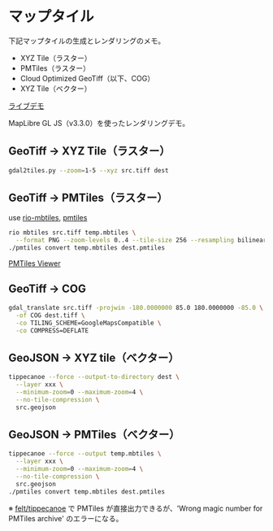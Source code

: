 # マップタイル

下記マップタイルの生成とレンダリングのメモ。

- XYZ Tile（ラスター）
- PMTiles（ラスター）
- Cloud Optimized GeoTiff（以下、COG）
- XYZ Tile（ベクター）

[ライブデモ](https://seotaro.github.io/map-tile/)

MapLibre GL JS（v3.3.0）を使ったレンダリングデモ。

## GeoTiff -> XYZ Tile（ラスター）

```bash
gdal2tiles.py --zoom=1-5 --xyz src.tiff dest
```

## GeoTiff -> PMTiles（ラスター）

use [rio-mbtiles](https://github.com/mapbox/rio-mbtiless), [pmtiles](https://github.com/protomaps/go-pmtiles/releases)

```bash
rio mbtiles src.tiff temp.mbtiles \
  --format PNG --zoom-levels 0..4 --tile-size 256 --resampling bilinear
./pmtiles convert temp.mbtiles dest.pmtiles
```

[PMTiles Viewer](https://protomaps.github.io/PMTiles/)

## GeoTiff -> COG

```bash
gdal_translate src.tiff -projwin -180.0000000 85.0 180.0000000 -85.0 \
  -of COG dest.tiff \
  -co TILING_SCHEME=GoogleMapsCompatible \
  -co COMPRESS=DEFLATE
```

## GeoJSON -> XYZ tile（ベクター）

```bash
tippecanoe --force --output-to-directory dest \
  --layer xxx \
  --minimum-zoom=0 --maximum-zoom=4 \
  --no-tile-compression \
  src.geojson
```

## GeoJSON -> PMTiles（ベクター）

```bash
tippecanoe --force --output temp.mbtiles \
  --layer xxx \
  --minimum-zoom=0 --maximum-zoom=4 \
  --no-tile-compression \
  src.geojson
./pmtiles convert temp.mbtiles dest.pmtiles
```

※ [felt/tippecanoe](https://github.com/felt/tippecanoe) で PMTiles が直接出力できるが、'Wrong magic number for PMTiles archive' のエラーになる。
